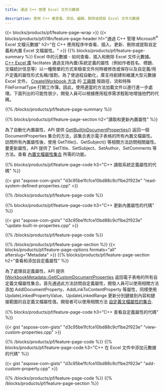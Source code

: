 ```yaml
---
title: 通過 C++ 管理 Excel 文件元數據

description: 使用 C++ 庫查看、添加、編輯、刪除或提取 Excel 文件元數據
---
```

{{< blocks/products/pf/feature-page-wrap >}}
{{< blocks/products/pf/i18n/feature-page-header h1="通過 C++ 管理 Microsoft<sup>&reg;</sup> Excel 文檔元數據" h2="在 C++ 應用程序中查看、插入、更新、刪除或提取自定義和內置 Excel 文檔屬性。" >}}
{{% blocks/products/pf/feature-page-summary %}}
Excel 中的元數據 - 如何查看、插入和刪除 Excel 文件元數據。 [C++ Excel 庫](/cells/cpp/) faclitates 通過支持內置/系統定義的屬性（例如作者姓名、標題、文檔統計信息等）以一種簡單的方式來檢查文件何時被修改或保存以及自定義/用戶定義的屬性形式名稱/值對。為了使過程自動化，庫支持創建和維護大型元數據 Excel 文件。 [CreateIWorkbook 方法](https://reference.aspose.com/cells/cpp/class/aspose.cells.factory#a93f7282b976d2a001d44198dedaceee8) 的 [工廠類](https://reference.aspose.com/cells/cpp/class/aspose.cells.factory) 按路徑、流和特殊 FileFormatType 打開工作簿。因此，使用適當的方法加載文件以進行進一步處理。下面列出的可能性很少，開發人員可以根據應用程序需求輕鬆地增強他們的代碼。 
 
{{% /blocks/products/pf/feature-page-summary %}}

{{% blocks/products/pf/feature-page-section h2="讀取和更新內置屬性" %}}

為了自動化內置屬性，API 提供 [GetIBuiltInDocumentProperties()](https://reference.aspose.com/cells/cpp/class/aspose.cells.metadata.i_workbook_metadata) 返回一個 DocumentProperties 集合的方法，該集合表示電子表格的所有內置文檔屬性。訪問所有內置屬性後，使用 GetTitle()、GetSubject() 等相關方法訪問相關屬性。要更新屬性，API 提供了 SetTitle、SetSubject、SetAuthor、SetComments 等方法。查看 [內置文檔屬性集合](https://reference.aspose.com/cells/cpp/class/aspose.cells.properties.i_built_in_document_property_collection) 所需的功能。

{{% blocks/products/pf/feature-page-code h3="C++ 讀取系統定義屬性的代碼" %}}

{{< gist "aspose-com-gists" "d3c95be1fcfce10bd88c9cf1be2f923e" "read-system-defined-properties.cpp" >}}

{{% /blocks/products/pf/feature-page-code %}}

{{% blocks/products/pf/feature-page-code h3="C++ 更新內置屬性的代碼" %}}

{{< gist "aspose-com-gists" "d3c95be1fcfce10bd88c9cf1be2f923e" "update-built-in-properties.cpp" >}}

{{% /blocks/products/pf/feature-page-code %}}


{{% /blocks/products/pf/feature-page-section %}}
{{< blocks/products/pf/feature-page-options formats="all" afterslug="Metadata" >}}
{{% blocks/products/pf/feature-page-section h2="查看和添加自定義屬性" %}}

為了處理自定義屬性，API 提供 [IWorkbookMetadata::GetICustomDocumentProperties](https://reference.aspose.com/cells/cpp/class/aspose.cells.metadata.i_workbook_metadata#a69f0226813ce18c03ebc13b8ca691e79) 返回電子表格的所有自定義文檔屬性集合。首先通過此方法訪問自定義屬性，開發人員可以使用相關方法添加 AddIDocumentProperty、AddLinkToContentProperty 等屬性，同樣使用 UpdateLinkedPropertyValue、UpdateLinkedRange 更新分別鏈接到內容和鏈接範圍的自定義文檔屬性值。開發者可以使用相關方法 [自定義文檔屬性的集合](https://reference.aspose.com/cells/cpp/class/aspose.cells.properties.i_custom_document_property_collection).

{{% blocks/products/pf/feature-page-code h3="C++ 查看自定義屬性的代碼" %}}

{{< gist "aspose-com-gists" "d3c95be1fcfce10bd88c9cf1be2f923e" "view-custom-properties.cpp" >}}

{{% /blocks/products/pf/feature-page-code %}}
{{% blocks/products/pf/feature-page-code h3="C++ 在 Excel 文件中添加元數據的代碼" %}}

{{< gist "aspose-com-gists" "d3c95be1fcfce10bd88c9cf1be2f923e" "add-custom-property.cpp" >}}

{{% /blocks/products/pf/feature-page-code %}}
{{% /blocks/products/pf/feature-page-section %}}
